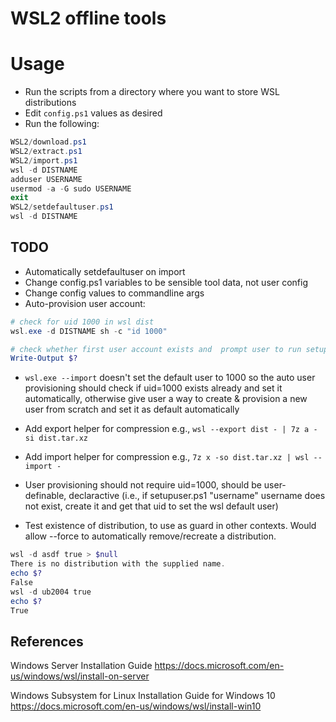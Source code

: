 # WSL2 offline tools

# Usage

- Run the scripts from a directory where you want to store WSL distributions
- Edit `config.ps1` values as desired
- Run the following:

```powershell
WSL2/download.ps1
WSL2/extract.ps1
WSL2/import.ps1
wsl -d DISTNAME
adduser USERNAME
usermod -a -G sudo USERNAME
exit
WSL2/setdefaultuser.ps1
wsl -d DISTNAME
```

## TODO

- Automatically setdefaultuser on import
- Change config.ps1 variables to be sensible tool data, not user config
- Change config values to commandline args
- Auto-provision user account:

```powershell
# check for uid 1000 in wsl dist
wsl.exe -d DISTNAME sh -c "id 1000"

# check whether first user account exists and  prompt user to run setupuser.ps1 or something
Write-Output $?

```

 - `wsl.exe --import` doesn't set the default user to 1000 so the auto user provisioning should check if uid=1000 exists already and set it automatically, otherwise give user a way to create & provision a new user from scratch and set it as default automatically

- Add export helper for compression e.g., `wsl --export dist - | 7z a -si dist.tar.xz`
- Add import helper for compression e.g., `7z x -so dist.tar.xz | wsl --import -`
- User provisioning should not require uid=1000, should be user-definable, declaractive (i.e., if setupuser.ps1 "username" username does not exist, create it and get that uid to set the wsl default user)

- Test existence of distribution, to use as guard in other contexts. Would allow --force to automatically remove/recreate a distribution.

```powershell
wsl -d asdf true > $null
There is no distribution with the supplied name.
echo $?
False
wsl -d ub2004 true
echo $?
True
```

## References

Windows Server Installation Guide
https://docs.microsoft.com/en-us/windows/wsl/install-on-server

Windows Subsystem for Linux Installation Guide for Windows 10
https://docs.microsoft.com/en-us/windows/wsl/install-win10

